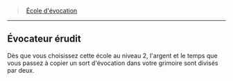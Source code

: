 ﻿---
!GenericItem
Name: Évocateur érudit
Id: wizard_evocation_hd.md#Évocateur-érudit
ParentLink: wizard_evocation_hd.md#École-dévocation
ParentName: École d'évocation
NameLevel: 2
Attributes: {}
---
> [École d'évocation](hd_wizard_evocation.md)

---

## Évocateur érudit

Dès que vous choisissez cette école au niveau 2, l'argent et le temps que vous passez à copier un sort d'évocation dans votre grimoire sont divisés par deux.

